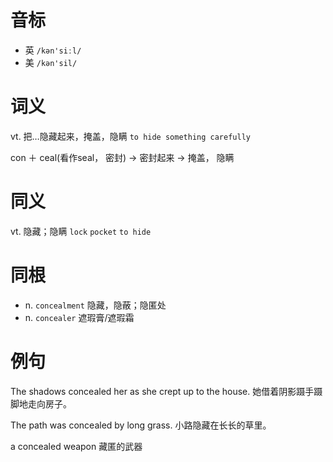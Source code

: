# 音标

- 英 `/kən'siːl/`
- 美 `/kən'sil/`

# 词义

vt. 把…隐藏起来，掩盖，隐瞒
`to hide something carefully`



con ＋ ceal(看作seal， 密封) → 密封起来 → 掩盖，  隐瞒

# 同义

vt. 隐藏；隐瞒
`lock` `pocket` `to hide`

# 同根

- n. `concealment` 隐藏，隐蔽；隐匿处
- n. `concealer` 遮瑕膏/遮瑕霜

# 例句

The shadows concealed her as she crept up to the house.
她借着阴影蹑手蹑脚地走向房子。

The path was concealed by long grass.
小路隐藏在长长的草里。

a concealed weapon
藏匿的武器


